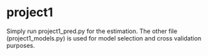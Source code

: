# project1
Simply run project1_pred.py for the estimation. The other file (project1_models.py) is used for model selection and cross validation purposes.
